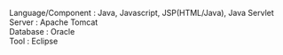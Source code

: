 Language/Component : Java, Javascript, JSP(HTML/Java), Java Servlet  
Server : Apache Tomcat  
Database : Oracle  
Tool : Eclipse  
